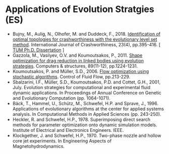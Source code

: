 # Applications of Evolution Stratgies (ES)

* Bujny, M., Aulig, N., Olhofer, M. and Duddeck, F., 2018. [Identification of optimal topologies for crashworthiness with the evolutionary level set method](https://www.tandfonline.com/doi/abs/10.1080/13588265.2017.1331493). International Journal of Crashworthiness, 23(4), pp.395-416. [ [TUM Ph.D. Dissertation](https://mediatum.ub.tum.de/doc/1540709/document.pdf) ]
* Gazzola, M., Vasilyev, O.V. and Koumoutsakos, P., 2011. [Shape optimization for drag reduction in linked bodies using evolution strategies](https://www.sciencedirect.com/science/article/abs/pii/S0045794910002154). Computers & structures, 89(11-12), pp.1224-1231.
* Koumoutsakos, P. and Müller, S.D., 2006. [Flow optimization using stochastic algorithms](https://link.springer.com/chapter/10.1007/978-3-540-36085-8_10). Control of Fluid Flow, pp.213-229.
* Sbalzarini, I.F., Müller, S.D., Koumoutsakos, P.D. and Cottet, G.H., 2001, July. Evolution strategies for computational and experimental fluid dynamic applications. In Proceedings of Annual Conference on Genetic and Evolutionary Computation (pp. 1064-1071).
* Bäck, T., Hammel, U., Schütz, M., Schwefel, H.P. and Sprave, J., 1996. Applications of evolutionary algorithms at the center for applied systems analysis. In Computational Methods in Applied Sciences (pp. 243-250).
* Heckler, R. and Schwefel, H.P., 1978. Superimposing direct search methods for parameter optimization onto dynamic simulation models. Institute of Electrical and Electronics Engineers. IEEE.
* Klockgether, J. and Schwefel, H.P., 1970. Two-phase nozzle and hollow core jet experiments. In Engineering Aspects of Magnetohydrodynamics.
